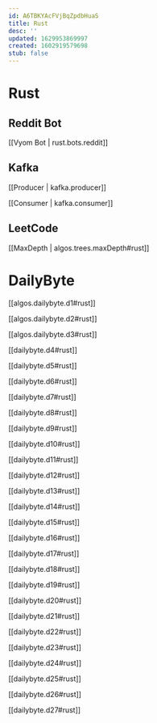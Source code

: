 ```yaml
---
id: A6TBKYAcFVjBqZpdbHuaS
title: Rust
desc: ''
updated: 1629953869997
created: 1602919579698
stub: false
---
```



# Rust

## Reddit Bot

[[Vyom Bot | rust.bots.reddit]]


## Kafka

[[Producer | kafka.producer]]

[[Consumer | kafka.consumer]]

## LeetCode
[[MaxDepth |  algos.trees.maxDepth#rust]]

# DailyByte

[[algos.dailybyte.d1#rust]]

[[algos.dailybyte.d2#rust]]

[[algos.dailybyte.d3#rust]]

[[dailybyte.d4#rust]]

[[dailybyte.d5#rust]]

[[dailybyte.d6#rust]]

[[dailybyte.d7#rust]]

[[dailybyte.d8#rust]]

[[dailybyte.d9#rust]]

[[dailybyte.d10#rust]]

[[dailybyte.d11#rust]]

[[dailybyte.d12#rust]]

[[dailybyte.d13#rust]]

[[dailybyte.d14#rust]]

[[dailybyte.d15#rust]]

[[dailybyte.d16#rust]]

[[dailybyte.d17#rust]]

[[dailybyte.d18#rust]]

[[dailybyte.d19#rust]]

[[dailybyte.d20#rust]]

[[dailybyte.d21#rust]]

[[dailybyte.d22#rust]]

[[dailybyte.d23#rust]]

[[dailybyte.d24#rust]]

[[dailybyte.d25#rust]]

[[dailybyte.d26#rust]]

[[dailybyte.d27#rust]]
